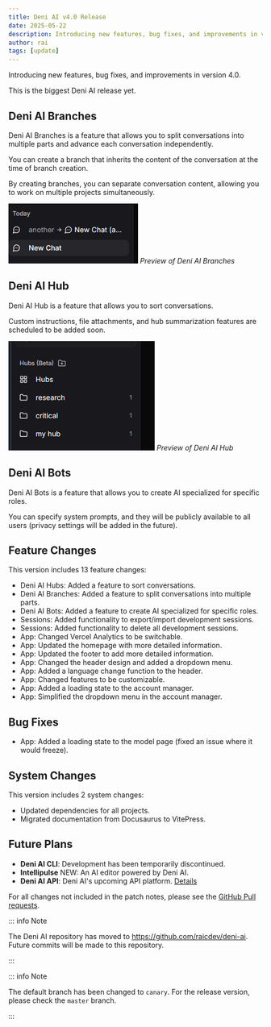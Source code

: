 ```yaml
---
title: Deni AI v4.0 Release
date: 2025-05-22
description: Introducing new features, bug fixes, and improvements in version 4.0.
author: rai
tags: [update]
---
```


Introducing new features, bug fixes, and improvements in version 4.0.

This is the biggest Deni AI release yet.

<!-- more -->

## Deni AI Branches

Deni AI Branches is a feature that allows you to split conversations into multiple parts and advance each conversation independently.

You can create a branch that inherits the content of the conversation at the time of branch creation.

By creating branches, you can separate conversation content, allowing you to work on multiple projects simultaneously.

![Preview of Deni AI Branches](deni-ai-branches.png)
_Preview of Deni AI Branches_

## Deni AI Hub

Deni AI Hub is a feature that allows you to sort conversations.

Custom instructions, file attachments, and hub summarization features are scheduled to be added soon.

![Preview of Deni AI Hub](deni-ai-hubs.png)
_Preview of Deni AI Hub_

## Deni AI Bots

Deni AI Bots is a feature that allows you to create AI specialized for specific roles.

You can specify system prompts, and they will be publicly available to all users (privacy settings will be added in the future).

## Feature Changes

This version includes 13 feature changes:

- Deni AI Hubs: Added a feature to sort conversations.
- Deni AI Branches: Added a feature to split conversations into multiple parts.
- Deni AI Bots: Added a feature to create AI specialized for specific roles.
- Sessions: Added functionality to export/import development sessions.
- Sessions: Added functionality to delete all development sessions.
- App: Changed Vercel Analytics to be switchable.
- App: Updated the homepage with more detailed information.
- App: Updated the footer to add more detailed information.
- App: Changed the header design and added a dropdown menu.
- App: Added a language change function to the header.
- App: Changed features to be customizable.
- App: Added a loading state to the account manager.
- App: Simplified the dropdown menu in the account manager.

## Bug Fixes

- App: Added a loading state to the model page (fixed an issue where it would freeze).

## System Changes

This version includes 2 system changes:

- Updated dependencies for all projects.
- Migrated documentation from Docusaurus to VitePress.

## Future Plans

- **Deni AI CLI**: Development has been temporarily discontinued.
- **Intellipulse** NEW: An AI editor powered by Deni AI.
- **Deni AI API**: Deni AI's upcoming API platform. [Details](/blog/deni-ai-api-preview)

For all changes not included in the patch notes, please see the [GitHub Pull requests](https://github.com/raicdev/deni-ai/pull/33).

::: info Note

The Deni AI repository has moved to https://github.com/raicdev/deni-ai. Future commits will be made to this repository.

:::

::: info Note

The default branch has been changed to `canary`. For the release version, please check the `master` branch.

:::
